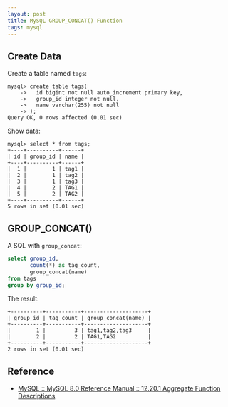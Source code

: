 ```yaml
---
layout: post
title: MySQL GROUP_CONCAT() Function
tags: mysql
---
```


## Create Data

Create a table named `tags`:

```
mysql> create table tags(
    ->   id bigint not null auto_increment primary key,
    ->   group_id integer not null,
    ->   name varchar(255) not null
    -> );
Query OK, 0 rows affected (0.01 sec)
```

Show data:

```
mysql> select * from tags;
+----+----------+------+
| id | group_id | name |
+----+----------+------+
|  1 |        1 | tag1 |
|  2 |        1 | tag2 |
|  3 |        1 | tag3 |
|  4 |        2 | TAG1 |
|  5 |        2 | TAG2 |
+----+----------+------+
5 rows in set (0.01 sec)
```

## GROUP_CONCAT()

A SQL with `group_concat`:

```sql
select group_id,
       count(*) as tag_count,
       group_concat(name)
from tags
group by group_id;
```

The result:

```
+----------+-----------+--------------------+
| group_id | tag_count | group_concat(name) |
+----------+-----------+--------------------+
|        1 |         3 | tag1,tag2,tag3     |
|        2 |         2 | TAG1,TAG2          |
+----------+-----------+--------------------+
2 rows in set (0.01 sec)
```

## Reference

- [MySQL :: MySQL 8.0 Reference Manual :: 12.20.1 Aggregate Function Descriptions](https://dev.mysql.com/doc/refman/8.0/en/aggregate-functions.html#function_group-concat)
